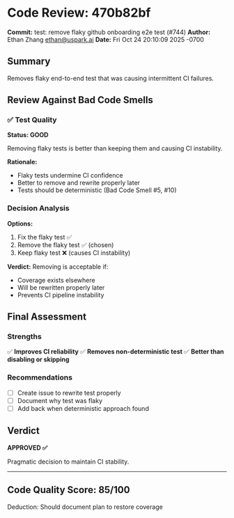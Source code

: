 # Code Review: 470b82bf

**Commit:** test: remove flaky github onboarding e2e test (#744)
**Author:** Ethan Zhang <ethan@uspark.ai>
**Date:** Fri Oct 24 20:10:09 2025 -0700

## Summary

Removes flaky end-to-end test that was causing intermittent CI failures.

## Review Against Bad Code Smells

### ✅ Test Quality
**Status: GOOD**

Removing flaky tests is better than keeping them and causing CI instability.

**Rationale:**
- Flaky tests undermine CI confidence
- Better to remove and rewrite properly later
- Tests should be deterministic (Bad Code Smell #5, #10)

### Decision Analysis

**Options:**
1. Fix the flaky test ✅
2. Remove the flaky test ✅ (chosen)
3. Keep flaky test ❌ (causes CI instability)

**Verdict:** Removing is acceptable if:
- Coverage exists elsewhere
- Will be rewritten properly later
- Prevents CI pipeline instability

## Final Assessment

### Strengths
✅ **Improves CI reliability**
✅ **Removes non-deterministic test**
✅ **Better than disabling or skipping**

### Recommendations
- [ ] Create issue to rewrite test properly
- [ ] Document why test was flaky
- [ ] Add back when deterministic approach found

## Verdict

**APPROVED ✅**

Pragmatic decision to maintain CI stability.

---

## Code Quality Score: 85/100

Deduction: Should document plan to restore coverage
